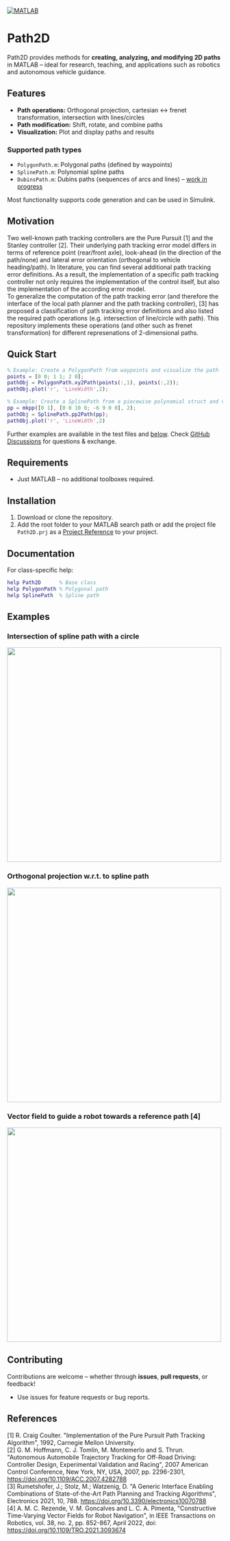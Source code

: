 [![MATLAB](https://github.com/gnestlinger/Path2D/actions/workflows/ci.yml/badge.svg)](https://github.com/gnestlinger/Path2D/actions/workflows/ci.yml)

# Path2D
Path2D provides methods for **creating, analyzing, and modifying 2D paths** in MATLAB – ideal for research, teaching, and applications such as robotics and autonomous vehicle guidance.

## Features

- **Path operations:** Orthogonal projection, cartesian ↔ frenet transformation, intersection with lines/circles
- **Path modification:** Shift, rotate, and combine paths
- **Visualization:** Plot and display paths and results

### Supported path types
- `PolygonPath.m`: Polygonal paths (defined by waypoints)
- `SplinePath.m`: Polynomial spline paths
- `DubinsPath.m`: Dubins paths (sequences of arcs and lines) – [work in progress](https://github.com/gnestlinger/Path2D/tree/DubinsPath)

Most functionality supports code generation and can be used in Simulink.

## Motivation
Two well-known path tracking controllers are the Pure Pursuit [1] and the Stanley controller [2]. Their underlying path tracking error model differs in terms of reference point (rear/front axle), look-ahead (in the direction of the path/none) and lateral error orientation (orthogonal to vehicle heading/path). In literature, you can find several additional path tracking error definitions. As a result, the implementation of a specific path tracking controller not only requires the implementation of the control itself, but also the implementation of the according error model.  
To generalize the computation of the path tracking error (and therefore the interface of the local path planner and the path tracking controller), [3] has proposed a classification of path tracking error definitions and also listed the required path operations (e.g. intersection of line/circle with path).
This repository implements these operations (and other such as frenet transformation) for different represenations of 2-dimensional paths.

## Quick Start
```matlab
% Example: Create a PolygonPath from waypoints and visualize the path
points = [0 0; 1 1; 2 0];
pathObj = PolygonPath.xy2Path(points(:,1), points(:,2));
pathObj.plot('r', 'LineWidth',2);

% Example: Create a SplinePath from a piecewise polynomial struct and visualize the path
pp = mkpp([0 1], [0 0 10 0; -6 9 0 0], 2);
pathObj = SplinePath.pp2Path(pp);
pathObj.plot('r', 'LineWidth',2)
```

Further examples are available in the test files and [below](#examples).
Check [GitHub Discussions](https://github.com/gnestlinger/Path2D/discussions) for questions & exchange.

## Requirements
- Just MATLAB – no additional toolboxes required.

## Installation
1. Download or clone the repository.
2. Add the root folder to your MATLAB search path or add the project file `Path2D.prj` as a [Project Reference](https://de.mathworks.com/help/simulink/ug/add-or-remove-a-reference-to-another-project.html) to your project.

## Documentation
For class-specific help:
```matlab
help Path2D      % Base class
help PolygonPath % Polygonal path
help SplinePath  % Spline path
```

## Examples
### Intersection of spline path with a circle
<img src="https://user-images.githubusercontent.com/84226458/233801288-a0665561-353f-4edc-a8e8-89793ea8414b.svg" width="500">

### Orthogonal projection w.r.t. to spline path
<img src="https://user-images.githubusercontent.com/84226458/233801353-1c4cc9b6-3151-44bf-9b33-15054bf7119f.svg" width="500">

### Vector field to guide a robot towards a reference path [4]
<img src="https://github.com/user-attachments/assets/170b6913-2a0b-47f7-84a7-8d4d5e9210a7" width="500">


## Contributing
Contributions are welcome – whether through **issues**, **pull requests**, or feedback!
- Use issues for feature requests or bug reports.

## References
[1] R. Craig Coulter. "Implementation of the Pure Pursuit Path Tracking Algorithm", 1992, Carnegie Mellon University.  
[2] G. M. Hoffmann, C. J. Tomlin, M. Montemerlo and S. Thrun. "Autonomous Automobile Trajectory Tracking for Off-Road Driving: Controller Design, Experimental Validation and Racing", 2007 American Control Conference, New York, NY, USA, 2007, pp. 2296-2301, https://doi.org/10.1109/ACC.2007.4282788  
[3] Rumetshofer, J.; Stolz, M.; Watzenig, D. "A Generic Interface Enabling Combinations of State-of-the-Art Path Planning and Tracking Algorithms", Electronics 2021, 10, 788. https://doi.org/10.3390/electronics10070788  
[4] A. M. C. Rezende, V. M. Goncalves and L. C. A. Pimenta, "Constructive Time-Varying Vector Fields for Robot Navigation", in IEEE Transactions on Robotics, vol. 38, no. 2, pp. 852-867, April 2022, doi: https://doi.org/10.1109/TRO.2021.3093674  
